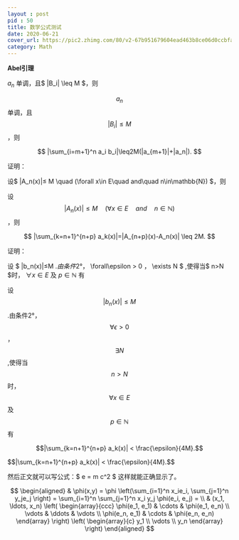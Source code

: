```yaml
---
layout : post
pid : 50
title: 数学公式测试
date: 2020-06-21 
cover_url: https://pic2.zhimg.com/80/v2-67b951679604ead463b8ce06d0ccbfa6_720w.jpg
category: Math
---
```




**Abel引理**

$a_n$ 单调，且$ |B_i| \leq M $，则

$$a_n$$ 单调，且$$ |B_i| \leq M $$，则

$$
|\sum_{i=m+1}^n a_i b_i|\leq2M(|a_{m+1}|+|a_n|).
$$



证明：

设$ |A_n(x)|≤ M \quad (\forall x\in E\quad and\quad n\in\mathbb{N}) $，则

设$$ |A_n(x)|≤ M \quad (\forall x\in E\quad and\quad n\in\mathbb{N}) $$，则

$$
|\sum_{k=n+1}^{n+p} a_k(x)|=|A_{n+p}(x)-A_n(x)| \leq 2M.
$$


证明：

设 $ |b_n(x)|≤M $.由条件2°，$ \forall\epsilon > 0 $，$ \exists N $ ,使得当$ n>N $时， $\forall x\in E$ 及 $p\in\mathbb{N}$ 有

设 $$ |b_n(x)|≤M $$.由条件2°，$$ \forall\epsilon > 0 $$，$$ \exists N $$ ,使得当$$ n>N $$时， $$\forall x\in E$$ 及 $$p\in\mathbb{N}$$ 有

$$|\sum_{k=n+1}^{n+p} a_k(x)| < \frac{\epsilon}{4M}.$$

\$$|\sum_{k=n+1}^{n+p} a_k(x)| < \frac{\epsilon}{4M}.$$


然后正文就可以写公式：$ e = m c^2 $ 这样就能正确显示了。


$$
\begin{aligned}
  & \phi(x,y) = \phi \left(\sum_{i=1}^n x_ie_i, \sum_{j=1}^n y_je_j \right)
  = \sum_{i=1}^n \sum_{j=1}^n x_i y_j \phi(e_i, e_j) = \\
  & (x_1, \ldots, x_n) \left( \begin{array}{ccc}
      \phi(e_1, e_1) & \cdots & \phi(e_1, e_n) \\
      \vdots & \ddots & \vdots \\
      \phi(e_n, e_1) & \cdots & \phi(e_n, e_n)
    \end{array} \right)
  \left( \begin{array}{c}
      y_1 \\
      \vdots \\
      y_n
    \end{array} \right)
\end{aligned}
$$




